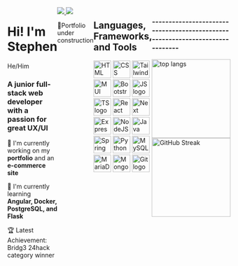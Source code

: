 <div style="display: flex; margin-bottom: 20px">
  <div style="flex: 1">
    <!-- Intro -->
    <h1>Hi! I'm Stephen</h1>
    <p>He/Him</p>
    <div>
      <h3>
        A junior full-stack web developer with a passion for great UX/UI
      </h3>
      <p>
        🔭 I'm currently working on my <strong>portfolio</strong> and an
        <strong>e-commerce site</strong>
      </p>
      <p>
        🌱 I'm currently learning
        <strong>Angular, Docker, PostgreSQL, and Flask</strong>
      </p>
      <p>🏆 Latest Achievement: Bridg3 24hack category winner</p>
    </div>
  </div>

  <!-- Links -->
  <div style="flex: 1">
    <a href="mailto:swanson.stephen.h+GitHub@gmail.com">
      <img
        src="https://img.shields.io/badge/Gmail-333333?style=for-the-badge&logo=gmail&logoColor=red"
      />
    </a>
    <a href="https://www.linkedin.com/in/stephen-swanson-h/" target="_blank">
      <img
        src="https://img.shields.io/badge/LinkedIn-0077B5?style=for-the-badge&logo=linkedin&logoColor=white"
        target="_blank"
      />
    </a>
    <p>🔨Portfolio under construction</p>
  </div>

  <div style="flex: 1;">
    <h2>Languages, Frameworks, and Tools</h2>
    <img
      height="40"
      src="https://www.svgrepo.com/show/452228/html-5.svg"
      alt="HTML logo"
    />
    <img
      height="40"
      src="https://www.svgrepo.com/show/452185/css-3.svg"
      alt="CSS logo"
    />
    <img
      height="40"
      src="https://www.svgrepo.com/show/374118/tailwind.svg"
      alt="TailwindCSS logo"
    />
    <img
      height="40"
      src="https://www.svgrepo.com/show/354048/material-ui.svg"
      alt="MUI logo"
    />
    <img
      height="40"
      src="https://www.svgrepo.com/show/353498/bootstrap.svg"
      alt="Bootstrap logo"
    />
    <img
      height="40"
      src="https://www.svgrepo.com/show/373705/js-official.svg"
      alt="JS logo"
    />
    <img
      height="40"
      src="https://www.svgrepo.com/show/354478/typescript-icon.svg"
      alt="TS logo"
    />
    <img
      height="40"
      src="https://www.svgrepo.com/show/452092/react.svg"
      alt="React logo"
    />
    <img
      height="40"
      src="https://www.svgrepo.com/show/342062/next-js.svg"
      alt="Next logo"
    />
    <img
      height="40"
      src="https://www.svgrepo.com/show/330398/express.svg"
      alt="ExpressJS logo"
    />
    <img
      height="40"
      src="https://www.svgrepo.com/show/452075/node-js.svg"
      alt="NodeJS logo"
    />
    <img
      height="40"
      src="https://www.svgrepo.com/show/452234/java.svg"
      alt="Java logo"
    />
    <img
      height="40"
      src="https://www.svgrepo.com/show/376350/spring.svg"
      alt="Spring logo"
    />
    <img
      height="40"
      src="https://www.svgrepo.com/show/374016/python.svg"
      alt="Python logo"
    />
    <img
      height="40"
      src="https://www.svgrepo.com/show/355133/mysql.svg"
      alt="MySQL logo"
    />
    <img
      height="40"
      src="https://www.svgrepo.com/show/354037/mariadb-icon.svg"
      alt="MariaDB logo"
    />
    <img
      height="40"
      src="https://www.svgrepo.com/show/373845/mongo.svg"
      alt="MongoDB logo"
    />
    <img
      height="40"
      src="https://www.svgrepo.com/show/452210/git.svg"
      alt="Git logo"
    />
  </div>

  <!-- stats -->
  <div style="flex: 1">
    <h3>
      -----------------------------------------------------------------------------
    </h3>
    <img
      height="180"
      align="center"
      src="https://github-readme-stats-salesp07.vercel.app/api/top-langs/?username=YB-BigSwan&hide=HTML&langs_count=8&layout=compact&theme=nord&border_radius=10&size_weight=0.5&count_weight=0.5&exclude_repo=github-readme-stats"
      alt="top langs"
    />
    <a href="https://git.io/streak-stats"
      ><img
        height="180"
        align="center"
        src="https://streak-stats.demolab.com?user=YB-Bigswan&theme=nord"
        alt="GitHub Streak"
    /></a>
  </div>
</div>
